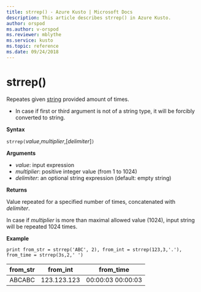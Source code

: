 ```yaml
---
title: strrep() - Azure Kusto | Microsoft Docs
description: This article describes strrep() in Azure Kusto.
author: orspod
ms.author: v-orspod
ms.reviewer: mblythe
ms.service: kusto
ms.topic: reference
ms.date: 09/24/2018
---
```

# strrep()

Repeates given [string](./scalar-data-types/string.md) provided amount of times.

* In case if first or third argument is not of a string type, it will be forcibly converted to string.

**Syntax**

`strrep(`*value*,*multiplier*,[*delimiter*]`)`

**Arguments**

* *value*: input expression
* *multiplier*: positive integer value (from 1 to 1024)
* *delimiter*: an optional string expression (default: empty string)

**Returns**

Value repeated for a specified number of times, concatenated with *delimiter*.

In case if *multiplier* is more than maximal allowed value (1024), input string will be repeated 1024 times.
 
**Example**

```kusto
print from_str = strrep('ABC', 2), from_int = strrep(123,3,'.'), from_time = strrep(3s,2,' ')
```

|from_str|from_int|from_time|
|---|---|---|
|ABCABC|123.123.123|00:00:03 00:00:03|